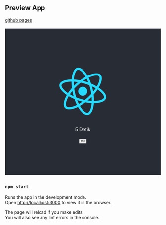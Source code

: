 ## Preview App
[github pages](https://willsenw.github.io/reactjs-on-off-timer/)
<br/><br/>
![GitHub Logo](/preview.png)

### `npm start`

Runs the app in the development mode.<br />
Open [http://localhost:3000](http://localhost:3000) to view it in the browser.

The page will reload if you make edits.<br />
You will also see any lint errors in the console.
